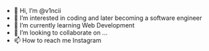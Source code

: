 - 👋 Hi, I’m @v1ncii
- 👀 I’m interested in coding and later becoming a software engineer 
- 🌱 I’m currently learning Web Development
- 💞️ I’m looking to collaborate on ...
- 📫 How to reach me Instagram 

<!---
v1ncii/v1ncii is a ✨ special ✨ repository because its `README.md` (this file) appears on your GitHub profile.
You can click the Preview link to take a look at your changes.
--->
